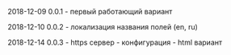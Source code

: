 2018-12-09 0.0.1 - первый работающий вариант

2018-12-10 0.0.2 - локализация названия полей (en, ru)

2018-12-14 0.0.3 
    - https сервер
    - конфигурация
    - html вариант